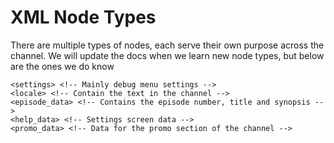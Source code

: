 # XML Node Types

There are multiple types of nodes, each serve their own purpose across the channel. We will update the docs when we learn new node types, but below are the ones we do know

```markup
<settings> <!-- Mainly debug menu settings -->
<locale> <!-- Contain the text in the channel -->
<episode_data> <!-- Contains the episode number, title and synopsis -->
<help_data> <!-- Settings screen data -->
<promo_data> <!-- Data for the promo section of the channel -->
```

